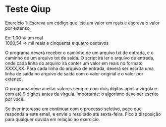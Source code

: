 # Teste Qiup

Exercício 1:
Escreva um código que leia um valor em reais e escreva o valor por extenso,

Ex: 
1,00 => um real
<br>
1000,54 => mil reais e cinquenta e quatro centavos

O programa deverá receber o caminho de um arquivo txt de entrada, e o caminho de um arquivo txt de saída. O script irá ler o arquivo de entrada, onde cada linha do arquivo irá conter um valor em reais no formato XXXX,XX.  Para cada linha do arquivo de entrada, deverá ser escrita uma linha de saída no arquivo de saída com o valor original e o valor por extenso.

O programa deve aceitar valores sempre com dois dígitos após a vírgula e com até 9 dígitos antes da vírgula. Importante: o algoritmo deve ser escrito por você. 

Se tiver interesse em continuar com o processo seletivo, peço que responda a este email, e envie o resultado até sexta-feira.  Fico à disposição para qualquer dúvida em relação ao exercício.
